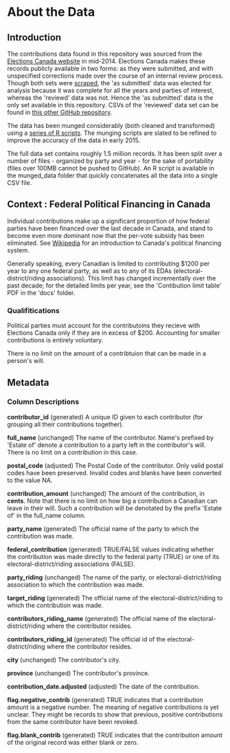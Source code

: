 About the Data
==============

Introduction
------------

The contributions data found in this repository  was sourced from the [Elections Canada website](http://www.elections.ca/WPAPPS/WPF/) in mid-2014. Elections Canada makes these records publicly available in two forms: as they were submitted, and with unspecified corrections made over the course of an internal review process. Though both sets were [scraped](https://github.com/saltire/election-contribs), the 'as submitted' data was elected for analysis because it was complete for all the years and parties of interest, whereas the 'reviewd' data was not. Hence the 'as submitted' data is the only set available in this repository. CSVs of the 'reviewed' data set can be found in [this other GitHub repository](https://github.com/leonL/federal-contributions-raw-data).

The data has been munged considerably (both cleaned and transformed) using a [series of R scripts](https://github.com/leonL/federal-contributions-munging). The munging scripts are slated to be refined to improve the accuracy of the data in early 2015.

The full data set contains roughly 1.5 million records. It has been split over a number of files - organized by party and year - for the sake of portability (files over 100MB cannot be pushed to GitHub). An R script is available in the munged_data folder that quickly concatenates all the data into a single CSV file.

Context : Federal Political Financing in Canada
-----------------------------------------------

Individual contributions make up a significant proportion of how federal parties have been financed over the last decade in Canada, and stand to become even more dominant now that the per-vote subsidy has been eliminated. See [Wikipedia](http://en.wikipedia.org/wiki/Federal_political_financing_in_Canada) for an introduction to Canada's political financing system.

Generally speaking, every Canadian is limited to contributing $1200 per year to any one federal party, as well as to any of its EDAs (electoral-district/riding associations). This limit has changed incrementally over the past decade; for the detailed limits per year, see the 'Contibution limit table' PDF in the 'docs' folder.

### Qualifitications

Political parties must account for the contributoins they recieve with Elections Canada only if they are in excess of $200. Accounting for smaller contributions is entirely voluntary.

There is no limit on the amount of a contribtuion that can be made in a person's will.

Metadata
--------

### Column Descriptions

**contributor_id** (generated)
A unique ID given to each contributor (for grouping all their contributions together).

**full_name** (unchanged)
The name of the contributor. Name's prefixed by 'Estate of' denote a contribution to a party left in the contributor's will. There is no limit on a contribution in this case.

**postal_code** (adjusted)
The Postal Code of the contributor. Only valid postal codes have been preserved. Invalid codes and blanks have been converted to the value NA.

**contribution_amount** (unchanged)
The amount of the contribution, in **cents**. Note that there is no limit on how big a contribution a Canadian can leave in their will. Such a contribution will be denotated by the prefix 'Estate of' in the full_name column.

**party_name** (generated)
The official name of the party to which the contribution was made.

**federal_contribution** (generated)
TRUE/FALSE values indicating whether the contribution was made directly to the federal party (TRUE) or one of its electoral-district/riding associations (FALSE).

**party_riding** (unchanged)
The name of the party, or electoral-district/riding association to which the contribution was made.

**target_riding** (generated)
The official name of the electoral-district/riding to which the contribution was made.

**contributors_riding_name** (generated)
The official name of the electoral-district/riding where the contributor resides.

**contributors_riding_id** (generated)
The official id of the electoral-district/riding where the contributor resides.

**city** (unchanged)
The contributor's city.

**province** (unchanged)
The contributor's province.

**contribution_date.adjusted** (adjusted)
The date of the contribution.

**flag.negative_contrib** (generated)
TRUE indicates that a contribution amount is a negative number. The meaning of negative contributions is yet unclear. They might be records to show that previous, positive contributions from the same contributor have been revoked.

**flag.blank_contrib** (generated)
TRUE indicates that the contribution amount of the original record was either blank or zero.


